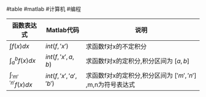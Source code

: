 #table #matlab #计算机 #编程 

| 函数表达式                    | Matlab代码             | 说明                                      |
| ------------------------ | -------------------- | --------------------------------------- |
| $\int f(x)dx$            | $int(f,'x')$         | 求函数f对x的不定积分                             |
| $\int_{a}^{b}f(x)dx$     | $int(f,'x',a,b)$     | 求函数f对x的定积分,积分区间为 $[a,b]$                |
| $\int_{'m'}^{'n'}f(x)dx$ | $int(f,'x','a','b')$ | 求函数f对x的定积分,积分区间为 $['m','n']$ ,m,n为符号表达式 |
